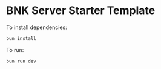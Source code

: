 # BNK Server Starter Template

To install dependencies:

```bash
bun install
```

To run:

```bash
bun run dev
```
